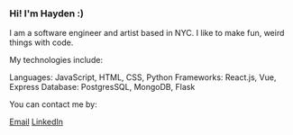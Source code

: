 ### Hi! I'm Hayden :)

I am a software engineer and artist based in NYC. I like to make fun, weird things with code.

My technologies include:

Languages: JavaScript, HTML, CSS, Python
Frameworks: React.js, Vue, Express
Database: PostgresSQL, MongoDB, Flask

You can contact me by:

[Email](anderson.hayden@gmail.com)
[LinkedIn](https://www.linkedin.com/in/hayden-anderson-909)

<!--
**hayden707/hayden707** is a ✨ _special_ ✨ repository because its `README.md` (this file) appears on your GitHub profile.

Here are some ideas to get you started:

- 🔭 I’m currently working on ...
- 🌱 I’m currently learning ...
- 👯 I’m looking to collaborate on ...
- 🤔 I’m looking for help with ...
- 💬 Ask me about ...
- 📫 How to reach me: ...
- 😄 Pronouns: ...
- ⚡ Fun fact: ...
-->

